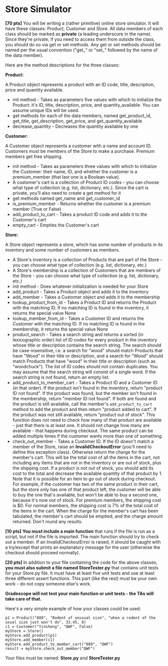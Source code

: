 # Store Simulator

**[70 pts]**  You will be writing a (rather primitive) online store simulator. It will have these classes: Product, Customer and Store. All data members of each class should be marked as **private** (a leading underscore in the name). Since they're private, if you need to access them from outside the class, you should do so via get or set methods. Any get or set methods should be named per the usual convention ("get_" or "set_" followed by the name of the data member). 

Here are the method descriptions for the three classes:

**Product:**

A Product object represents a product with an ID code, title, description, price and quantity available.

* init method - Takes as parameters five values with which to initialize the Product: it's ID, title, description, price, and quantity_available.  You can assume unique IDs will be used.
* get methods for each of the data members, named get_product_id, get_title, get_description, get_price, and get_quantity_available
* decrease_quantity - Decreases the quantity available by one

**Customer:**

A Customer object represents a customer with a name and account ID. Customers must be members of the Store to make a purchase. Premium members get free shipping.

* init method - Takes as parameters three values with which to initialize the Customer: their name, ID, and whether the customer is a premium_member (that last one is a Boolean value). 
* A customer's cart is a collection of Product ID codes - you can choose what type of collection (e.g. list, dictionary, etc.).  Since the cart is private, you'll also need to create a get method for it
* get methods named get_name and get_customer_id
* is_premium_member - Returns whether the customer is a premium member (True or False)
* add_product_to_cart - Takes a product ID code and adds it to the Customer's cart
* empty_cart - Empties the Customer's cart

**Store:**

A Store object represents a store, which has some number of products in its inventory and some number of customers as members.
* A Store's inventory is a collection of Products that are part of the Store - you can choose what type of collection (e.g. list, dictionary, etc.)
* A Store's membership is a collection of Customers that are members of the Store - you can choose what type of collection (e.g. list, dictionary, etc.)
* init method - Does whatever initialization is needed for your Store
* add_product - Takes a Product object and adds it to the inventory
* add_member - Takes a Customer object and adds it to the membership
* lookup_product_from_id - Takes a Product ID and returns the Product with the matching ID. If no matching ID is found in the inventory, it returns the special value None
* lookup_member_from_id - Takes a Customer ID and returns the Customer with the matching ID. If no matching ID is found in the membership, it returns the special value None
* product_search - Takes a search string and returns a sorted (in lexicographic order) list of ID codes for every product in the inventory whose title or description contains the search string. The search should be case-insensitive, i.e. a search for "wood" should match Products that have "Wood" in their title or description, and a search for "Wood" should match Products that have "wood" in their title or description (such as "woodchuck").  The list of ID codes should not contain duplicates. You may assume that the search string will consist of a single word. If the search string is not found, return an empty list.
* add_product_to_member_cart - Takes a Product ID and a Customer ID (in that order).  If the product isn't found in the inventory, return "product ID not found". If the product was found, but the member isn't found in the membership, return "member ID not found". If both are found and the product is still available, call the member's `add_product_to_cart` method to add the product and then return "product added to cart". If the product was not still available, return "product out of stock". This function does not need to check how many of that product are available - just that there is at least one. It should not change how many are available - that happens during checkout. The same product can be added multiple times if the customer wants more than one of something.
* check_out_member - Takes a Customer ID.  If the ID doesn't match a member of the Store, raise an **InvalidCheckoutError** (you'll need to define this exception class). Otherwise return the charge for the member's cart. This will be the total cost of all the items in the cart, not including any items that are not in the inventory or are out of stock, plus the shipping cost. If a product is not out of stock, you should add its cost to the total and decrease the available quantity of that product by 1. Note that it is possible for an item to go out of stock during checkout. For example, if the customer has two of the same product in their cart, but the store only has one of that product left, the customer will be able to buy the one that's available, but won't be able to buy a second one, because it's now out of stock. For premium members, the shipping cost is $0. For normal members, the shipping cost is 7% of the total cost of the items in the cart. When the charge for the member's cart has been tabulated, the member's cart should be emptied, and the charge amount returned.  Don't round any results.

**[10 pts]**  **You must include a main function** that runs if the file is run as a script, but not if the file is imported.  The main function should try to check out a member.  If an InvalidCheckoutError is raised, it should be caught with a try/except that prints an explanatory message for the user (otherwise the checkout should proceed normally).

**[20 pts]**  In addition to your file containing the code for the above classes, **you must also submit a file named StoreTester.py** that contains unit tests for your Store.py file.  It must have at least five unit tests and use at least three different assert functions.  This part (like the rest) must be your own work - do not copy someone else's work.

**Gradescope will not test your main function or unit tests - the TAs will take care of that.**

Here's a very simple example of how your classes could be used:
```
p1 = Product("889", "Rodent of unusual size", "when a rodent of the usual size just won't do", 33.45, 8)
c1 = Customer("Yinsheng", "QWF", False)
myStore = Store()
myStore.add_product(p1)
myStore.add_member(c1)
myStore.add_product_to_member_cart("889", "QWF")
result = myStore.check_out_member("QWF")
```

Your files must be named: **Store.py** and **StoreTester.py**
